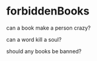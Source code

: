 # forbiddenBooks

can a book make a person crazy?

can a word kill a soul?

should any books be banned?

